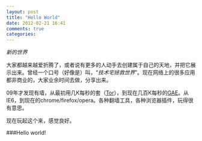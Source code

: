 ```yaml
---
layout: post
title: "Hello World"
date: 2012-02-21 16:41
comments: true
categories: 
---
```

*新的世界*

大家都越来越爱折腾了，或者说有更多的人动手去创建属于自己的天地，并把它展示出来。曾经一个口号（好像是）叫，“*技术宅拯救世界*”。现在网络上的很多应用都非商业的，大家业余时间去做，分享出来。

09年才发现有墙，从最初用几K每秒的套（[Tor](https://www.torproject.org/ "Tor Project: Anonymity Online")），到现在几百K每秒的[GAE](http://code.google.com/appengine/ "Google App Engine")。从IE6，到现在的chrome/firefox/opera。各种翻墙工具，各种浏览器插件，玩得很有意思。

现在玩起这个来，感觉良好。

###Hello world!
